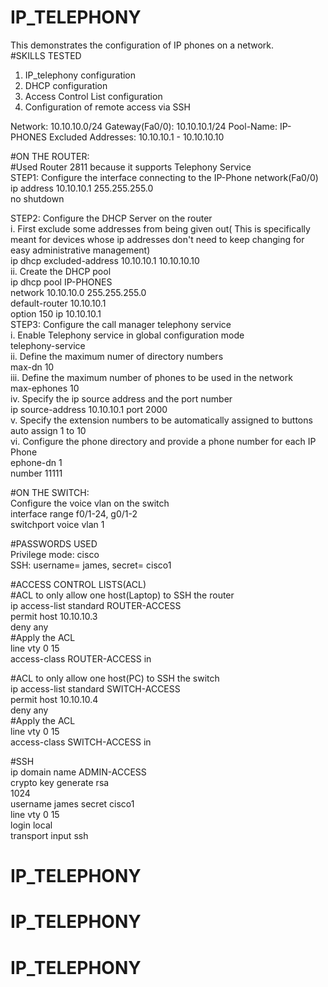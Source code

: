 # IP_TELEPHONY
This demonstrates the configuration of IP phones on a network.  
#SKILLS TESTED
1. IP_telephony configuration
2. DHCP configuration
3. Access Control List configuration
4. Configuration of remote access via SSH

Network: 10.10.10.0/24
Gateway(Fa0/0): 10.10.10.1/24
Pool-Name: IP-PHONES
Excluded Addresses: 10.10.10.1 - 10.10.10.10
 
#ON THE ROUTER:  
#Used Router 2811 because it supports Telephony Service  
STEP1: Configure the interface connecting to the IP-Phone network(Fa0/0)  
	ip address 10.10.10.1 255.255.255.0  
	no shutdown  

STEP2: Configure the DHCP Server on the router  
i. First exclude some addresses from being given out( This is specifically meant for devices whose ip addresses don't need to keep changing for easy administrative management)  
	ip dhcp excluded-address 10.10.10.1 10.10.10.10  
ii. Create the DHCP pool  
	ip dhcp pool IP-PHONES  
	network 10.10.10.0 255.255.255.0  
	default-router 10.10.10.1  
	option 150 ip 10.10.10.1  
STEP3: Configure the call manager telephony service  
i. Enable Telephony service in global configuration mode  
	telephony-service  
ii. Define the maximum numer of directory numbers  
	max-dn 10  
iii. Define the maximum number of phones to be used in the network  
	max-ephones 10  
iv. Specify the ip source address and the port number  
	ip source-address 10.10.10.1 port 2000  
v. Specify the extension numbers to be automatically assigned to buttons  
	auto assign 1 to 10  
vi. Configure the phone directory and provide a phone number for each IP Phone  
	ephone-dn 1  
	number 11111  

#ON THE SWITCH:  
Configure the voice vlan on the switch  
 	interface range f0/1-24, g0/1-2  
	switchport voice vlan 1  

#PASSWORDS USED  
 Privilege mode: cisco  
 SSH: username= james, secret= cisco1  
 
#ACCESS CONTROL LISTS(ACL)  
#ACL to only allow one host(Laptop) to SSH the router  
 ip access-list standard ROUTER-ACCESS  
 permit host 10.10.10.3  
 deny any  
 #Apply the ACL  
 line vty 0 15  
 access-class ROUTER-ACCESS in  
 
#ACL to only allow one host(PC) to SSH the switch  
 ip access-list standard SWITCH-ACCESS  
 permit host 10.10.10.4  
 deny any  
 #Apply the ACL  
 line vty 0 15  
 access-class SWITCH-ACCESS in  

#SSH  
ip domain name ADMIN-ACCESS  
crypto key generate rsa  
  1024  
username james secret cisco1  
line vty 0 15  
login local  
transport input ssh  
# IP_TELEPHONY
# IP_TELEPHONY
# IP_TELEPHONY
